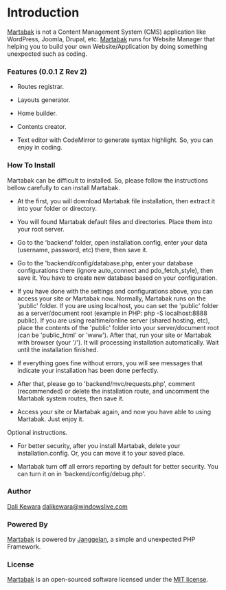# Introduction

[Martabak](http://dalikewara.com/project/janggelan) is not a Content Management System (CMS) application like WordPress, Joomla, Drupal, etc. [Martabak](http://dalikewara.com/project/janggelan) runs for Website Manager that helping you to build your own Website/Application by doing something unexpected such as coding.

### Features (0.0.1 Z Rev 2)

- Routes registrar.

- Layouts generator.

- Home builder.

- Contents creator.

- Text editor with CodeMirror to generate syntax highlight. So, you can enjoy in coding.

### How To Install

Martabak can be difficult to installed. So, please follow the instructions bellow carefully to can install Martabak.

- At the first, you will download Martabak file installation, then extract it into your folder
  or directory.

- You will found Martabak default files and directories. Place them into your root server.

- Go to the 'backend' folder, open installation.config, enter your data (username, password, etc) there,
  then save it.

- Go to the 'backend/config/database.php, enter your database configurations there (ignore auto_connect
  and pdo_fetch_style), then save it. You have to create new database based on your configuration.

- If you have done with the settings and configurations above, you can access your site or Martabak now.
  Normally, Martabak runs on the 'public' folder. If you are using localhost, you can set the 'public' folder as
  a server/document root (example in PHP: php -S localhost:8888 public). If you are using realtime/online
  server (shared hosting, etc), place the contents of the 'public' folder into your server/document root
  (can be 'public_html' or 'www'). After that, run your site or Martabak with browser (your '/'). It will processing
  installation automatically. Wait until the installation finished.

- If everything goes fine without errors, you will see messages that indicate your installation has been done perfectly.

- After that, please go to 'backend/mvc/requests.php', comment (recommended) or delete the installation route,
  and uncomment the Martabak system routes, then save it.

- Access your site or Martabak again, and now you have able to using Martabak. Just enjoy it.

Optional instructions.

- For better security, after you install Martabak, delete your installation.config. Or, you can move it to
  your saved place.

- Martabak turn off all errors reporting by default for better security. You can turn it on in
  'backend/config/debug.php'.

### Author

[Dali Kewara](http://dalikewara.com) [<dalikewara@windowslive.com>](mailto:dalikewara@windowslice.com)

### Powered By

[Martabak](http://dalikewara.com/project/janggelan) is powered by [Janggelan](http://dalikewara.com/project/janggelan), a simple and unexpected PHP Framework.

### License

[Martabak](http://dalikewara.com/project/janggelan) is an open-sourced software licensed under the [MIT license](http://opensource.org/licenses/MIT).
